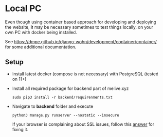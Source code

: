 # Local PC

Even though using container based approach for developing and deploying
the website, it may be necessary sometimes to test things locally, on your own PC with docker being installed.

See <https://dmpe.github.io/django-wohn/development/container/container/> for some additional documentation.


## Setup

- Install latest docker (compose is not necessary) with PostgreSQL (tested on 11+)
- Install all required package for backend part of melive.xyz

    ```
    sudo pip3 install -r backend/requirenments.txt
    ```

- Navigate to **backend** folder and execute

    ```
    python3 manage.py runserver --nostatic --insecure
    ```
    If your browser is complaining about SSL issues, follow this [answer](https://stackoverflow.com/a/34033592) for fixing it.
